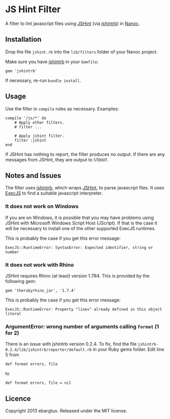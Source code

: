 # JS Hint Filter #

A filter to lint javascript files using 
[JSHint](https://github.com/jshint/jshint/)
(via [jshintrb](https://github.com/stereobooster/jshintrb)) in
[Nanoc](http://nanoc.ws).

## Installation ##

Drop the file `jshint.rb` into the `lib/filters` folder of
your Nanoc project.

Make sure you have
[jshintrb](https://github.com/stereobooster/jshintrb)
in your `Gemfile`:

    gem 'jshintrb'

If necessary, re-run `bundle install`.

## Usage ##

Use the filter in `compile` rules as necessary. Examples:

    compile '/js/*' do
        # Apply other filters.
        # filter ...

        # Apply jshint filter.
        filter :jshint
    end

If JSHint has nothing to report, the filter produces no output.
If there are any messages from JSHint, they are output to `STDOUT`.

## Notes and Issues ##

The filter uses [jshintrb](https://github.com/stereobooster/jshintrb),
which wraps [JSHint](https://github.com/jshint/jshint/), to
parse javascript files. It uses 
[ExecJS](https://github.com/sstephenson/execjs) to find a suitable
javascript interpreter.

### It does not work on Windows ###

If you are on Windows, it is possible that you may have problems using
JSHint with Microsoft Windows Script Host (JScript). If that is the case
it will be necessary to install one of the other supported ExecJS runtimes.

This is probably the case if you get this error message:

    ExecJS::RuntimeError: SyntaxError: Expected identifier, string or number

### It does not work with Rhino ###

JSHint requires Rhino (at least) version 1.7R4. This is provided by
the following gem:

    gem 'therubyrhino_jar', '1.7.4'

This is probably the case if you get this error message:

    ExecJS::RuntimeError: Property "lines" already defined in this object literal

### ArgumentError: wrong number of arguments calling `format` (1 for 2) ###

There is an issue with jshintrb version 0.2.4. To fix, find the file
`jshintrb-0.2.4/lib/jshintrb/reporter/default.rb` in your Ruby gems
folder. Edit line 5 from

    def format errors, file

to

    def format errors, file = nil

## Licence ##

Copyright 2013 ebargtuo. Released under the MIT license.
